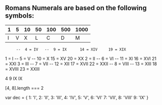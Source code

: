 
## Romans Numerals are based on the following symbols:

| 1 | 5 | 10  | 50 |100 | 500 | 1000 |
|---|---|-----|----|----|-----|------|
| I | V |  X  | L  | C  |  D  |  M   |

         --  4 = IV   --  9 = IX      14 = XIV     19 = XIX
1 = I    --  5 = V    --  10 = X      15 = XV      20 = XX
2 = II   --  6 = VI   --  11 = XI     16 = XVI     21 = XXI
3 = III  --  7 = VII  --  12 = XII    17 = XVII    22 = XXII
         --  8 = VIII --  13 = XIII   18 = XVIII   23 = XXIII

4    9
IX  IX

[4, 8].length === 2


var dec = {
    1: 'I',
    2: 'II',
    3: 'III',
    4: 'IV',
    5: 'V',
    6: 'VI'
    7: 'VII',
    8: 'VIII'
    9: 'IX'
}